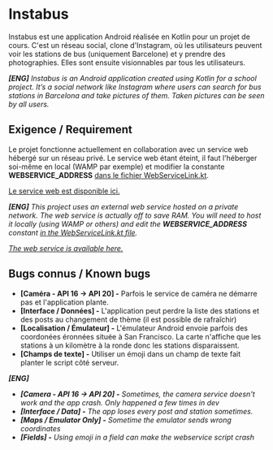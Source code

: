 # Instabus
Instabus est une application Android réalisée en Kotlin pour un projet de cours. C'est un réseau social, clone d'Instagram, où les utilisateurs peuvent voir les stations de bus (uniquement Barcelone) et y prendre des photographies. Elles sont ensuite visionnables par tous les utilisateurs.

***[ENG]** Instabus is an Android application created using Kotlin for a school project. It’s a social network like Instagram where users can search for bus stations in Barcelona and take pictures of them. Taken pictures can be seen by all users.*

## Exigence / Requirement
Le projet fonctionne actuellement en collaboration avec un service web hébergé sur un réseau privé. Le service web étant éteint, il faut l'héberger soi-même en local (WAMP par exemple) et modifier la constante **WEBSERVICE_ADDRESS** [dans le fichier WebServiceLink.kt](https://github.com/EmpireDemocratiqueDuPoulpe/Instabus/blob/master/app/src/main/java/com/eddp/instabus/data/WebServiceLink.kt).

[Le service web est disponible ici.](https://github.com/EmpireDemocratiqueDuPoulpe/Instabus-Web-Service)

***[ENG]** This project uses an external web service hosted on a private network. The web service is actually off to save RAM. You will need to host it locally (using WAMP or others) and edit the **WEBSERVICE_ADDRESS** constant [in the WebServiceLink.kt file](https://github.com/EmpireDemocratiqueDuPoulpe/Instabus/blob/master/app/src/main/java/com/eddp/instabus/data/WebServiceLink.kt).*

*[The web service is available here.](https://github.com/EmpireDemocratiqueDuPoulpe/Instabus-Web-Service)*

## Bugs connus / Known bugs
- **[Caméra - API 16 -> API 20] -** Parfois le service de caméra ne démarre pas et l'application plante.
- **[Interface / Données] -** L'application peut perdre la liste des stations et des posts au changement de thème (il est possible de rafraîchir)
- **[Localisation / Émulateur] -** L'émulateur Android envoie parfois des coordonées éronnées située à San Francisco. La carte n'affiche que les stations à un kilomètre à la ronde donc les stations disparaissent.
- **[Champs de texte] -** Utiliser un émoji dans un champ de texte fait planter le script côté serveur.


***[ENG]***
- ***[Camera - API 16 -> API 20] -** Sometimes, the camera service doesn't work and the app crash. Only happened a few times in dev*
- ***[Interface / Data] -** The app loses every post and station sometimes.*
- ***[Maps / Emulator Only] -** Sometime the emulator sends wrong coordinates*
- ***[Fields] -** Using emoji in a field can make the webservice script crash*
